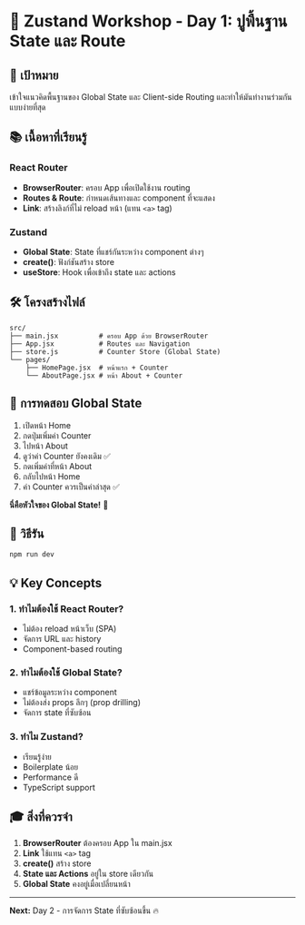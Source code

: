 # 🚀 Zustand Workshop - Day 1: ปูพื้นฐาน State และ Route

## 🎯 เป้าหมาย
เข้าใจแนวคิดพื้นฐานของ Global State และ Client-side Routing และทำให้มันทำงานร่วมกันแบบง่ายที่สุด

## 📚 เนื้อหาที่เรียนรู้

### React Router
- **BrowserRouter**: ครอบ App เพื่อเปิดใช้งาน routing
- **Routes & Route**: กำหนดเส้นทางและ component ที่จะแสดง
- **Link**: สร้างลิงก์ที่ไม่ reload หน้า (แทน `<a>` tag)

### Zustand
- **Global State**: State ที่แชร์กันระหว่าง component ต่างๆ
- **create()**: ฟังก์ชันสร้าง store
- **useStore**: Hook เพื่อเข้าถึง state และ actions

## 🛠️ โครงสร้างไฟล์

```
src/
├── main.jsx          # ครอบ App ด้วย BrowserRouter
├── App.jsx           # Routes และ Navigation
├── store.js          # Counter Store (Global State)
└── pages/
    ├── HomePage.jsx  # หน้าแรก + Counter
    └── AboutPage.jsx # หน้า About + Counter
```

## 🧪 การทดสอบ Global State

1. เปิดหน้า Home
2. กดปุ่มเพิ่มค่า Counter
3. ไปหน้า About
4. ดูว่าค่า Counter ยังคงเดิม ✅
5. กดเพิ่มค่าที่หน้า About
6. กลับไปหน้า Home
7. ค่า Counter ควรเป็นค่าล่าสุด ✅

**นี่คือหัวใจของ Global State!** 🎉

## 🚀 วิธีรัน

```bash
npm run dev
```

## 💡 Key Concepts

### 1. ทำไมต้องใช้ React Router?
- ไม่ต้อง reload หน้าเว็บ (SPA)
- จัดการ URL และ history
- Component-based routing

### 2. ทำไมต้องใช้ Global State?
- แชร์ข้อมูลระหว่าง component
- ไม่ต้องส่ง props ลึกๆ (prop drilling)
- จัดการ state ที่ซับซ้อน

### 3. ทำไม Zustand?
- เรียนรู้ง่าย
- Boilerplate น้อย
- Performance ดี
- TypeScript support

## 🎓 สิ่งที่ควรจำ

1. **BrowserRouter** ต้องครอบ App ใน main.jsx
2. **Link** ใช้แทน `<a>` tag
3. **create()** สร้าง store
4. **State และ Actions** อยู่ใน store เดียวกัน
5. **Global State** คงอยู่เมื่อเปลี่ยนหน้า

---

**Next:** Day 2 - การจัดการ State ที่ซับซ้อนขึ้น 🔥
